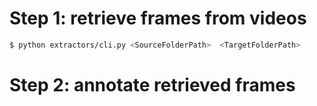 # Step 1: retrieve frames from videos
```bash
$ python extractors/cli.py <SourceFolderPath>  <TargetFolderPath>
```

# Step 2: annotate retrieved frames
